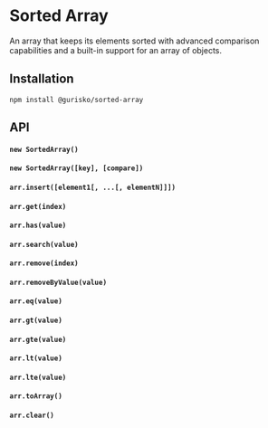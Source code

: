 Sorted Array
======

An array that keeps its elements sorted with advanced comparison capabilities and a built-in support for an array of objects.

## Installation

```
npm install @gurisko/sorted-array
```

## API

#### `new SortedArray()`

#### `new SortedArray([key], [compare])`

#### `arr.insert([element1[, ...[, elementN]]])`

#### `arr.get(index)`

#### `arr.has(value)`

#### `arr.search(value)`

#### `arr.remove(index)`

#### `arr.removeByValue(value)`

#### `arr.eq(value)`

#### `arr.gt(value)`

#### `arr.gte(value)`

#### `arr.lt(value)`

#### `arr.lte(value)`

#### `arr.toArray()`

#### `arr.clear()`

